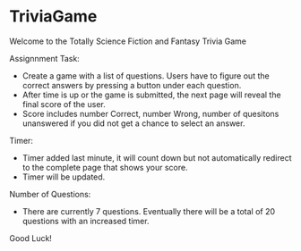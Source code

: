 # TriviaGame

Welcome to the Totally Science Fiction and Fantasy Trivia Game

Assignnment Task:
- Create a game with a list of questions. Users have to figure out the correct answers by pressing a button under each question.
- After time is up or the game is submitted, the next page will reveal the final score of the user.
- Score includes number Correct, number Wrong, number of quesitons unanswered if you did not get a chance to select an answer.

Timer:
- Timer added last minute, it will count down but not automatically redirect to the complete page that shows your score.
- Timer will be updated.

Number of Questions:
- There are currently 7 questions. Eventually there will be a total of 20 questions with an increased timer.


Good Luck!
